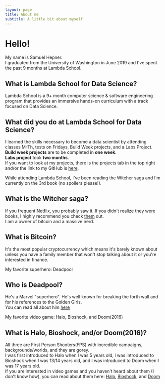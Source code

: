 ```yaml
---
layout: page
title: About me
subtitle: A little bit about myself
---
```

# Hello!    
My name is Samuel Hepner.       
I graduated from the University of Washington in June 2019 and I've spent the past 9 months at Lambda School. 
## What is Lambda School for Data Science?   
Lambda School is a 9+ month computer science & software engineering program that provides an immersive hands-on curriculum with a track       focused on Data Science.   
## What did you do at Lambda School for Data Science?   
I learned the skills necessary to become a data scientist by attending classes M-Th, tests on Fridays, Build Week projects, and a Labs Project.   
**Build week projects** are to be completed in **one week**.    
**Labs project** took **two months**.   
If you want to look at my projects, there is the projects tab in the top right and/or the link to my GitHub is [here](https://www.github.com/samuelhepner).   

While attending Lambda School, I've been reading the Witcher saga and I'm currently on the 3rd book (no spoilers please!).       

## What is the Witcher saga?    
If you frequent Netflix, you probably saw it. If you didn't realize they were books, I highly recommend you check [them](https://en.wikipedia.org/wiki/The_Witcher) out.   
I am a owner of bitcoin and a massive nerd.   
## What is Bitcoin?   
It's the most popular cryptocurrency which means it's barely known about unless you have a family member that won't stop talking about it    or you're interested in finance.   

My favorite superhero: Deadpool   
## Who is Deadpool?   
He's a Marvel "superhero". He's well known for breaking the forth wall and for his references to the Golden Girls.    
You can read all about him [here](https://superheroes.fandom.com/wiki/Deadpool)  

My favorite video game: Halo, Bioshock, and Doom(2016)    
## What is Halo, Bioshock, and/or Doom(2016)?   
All three are First Person Shooters(FPS) with incredible campaigns, backgrounds/worlds, and they are gorey.    
I was first introduced to Halo when I was 5 years old, I was introduced to Bioshock when I was 13/14 years old, and I was introduced to     Doom when I was 17 years old.    
If you are interested in video games and you haven't heard about them (I don't know how), you can read about them here: [Halo](https://en.wikipedia.org/wiki/Halo_(franchise)), [Bioshock](https://en.wikipedia.org/wiki/BioShock), and [Doom](https://en.wikipedia.org/wiki/Doom_(franchise))    
